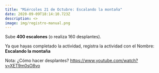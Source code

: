 ```yaml
---
title: "Miércoles 21 de Octubre: Escalando la montaña"
date: 2020-09-09T18:14:10.723Z
description: <>
image: img/registro-manual.png
---
```

Sube **400 escalones** (o realiza 160 desplantes).

Ya que hayas completado la actividad, registra la actividad con el Nombre: **Escalando la montaña**

Nota: ¿Cómo hacer desplantes? <https://www.youtube.com/watch?v=XET9m0sO8vo>